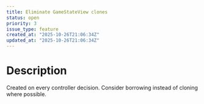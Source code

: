 ```yaml
---
title: Eliminate GameStateView clones
status: open
priority: 3
issue_type: feature
created_at: "2025-10-26T21:06:34Z"
updated_at: "2025-10-26T21:06:34Z"
---
```


# Description

Created on every controller decision.
Consider borrowing instead of cloning where possible.

